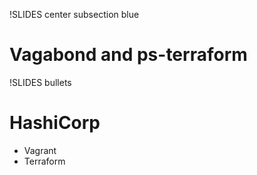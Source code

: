 !SLIDES center subsection blue

# Vagabond and ps-terraform

!SLIDES bullets

# HashiCorp

* Vagrant
* Terraform

